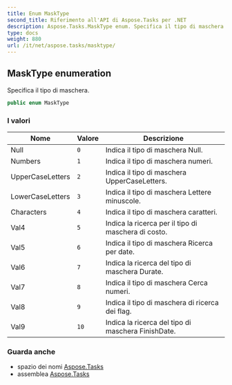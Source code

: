 ```yaml
---
title: Enum MaskType
second_title: Riferimento all'API di Aspose.Tasks per .NET
description: Aspose.Tasks.MaskType enum. Specifica il tipo di maschera.
type: docs
weight: 880
url: /it/net/aspose.tasks/masktype/
---
```

## MaskType enumeration

Specifica il tipo di maschera.

```csharp
public enum MaskType
```

### I valori

| Nome | Valore | Descrizione |
| --- | --- | --- |
| Null | `0` | Indica il tipo di maschera Null. |
| Numbers | `1` | Indica il tipo di maschera numeri. |
| UpperCaseLetters | `2` | Indica il tipo di maschera UpperCaseLetters. |
| LowerCaseLetters | `3` | Indica il tipo di maschera Lettere minuscole. |
| Characters | `4` | Indica il tipo di maschera caratteri. |
| Val4 | `5` | Indica la ricerca per il tipo di maschera di costo. |
| Val5 | `6` | Indica il tipo di maschera Ricerca per date. |
| Val6 | `7` | Indica la ricerca del tipo di maschera Durate. |
| Val7 | `8` | Indica il tipo di maschera Cerca numeri. |
| Val8 | `9` | Indica il tipo di maschera di ricerca dei flag. |
| Val9 | `10` | Indica la ricerca del tipo di maschera FinishDate. |

### Guarda anche

* spazio dei nomi [Aspose.Tasks](../../aspose.tasks/)
* assemblea [Aspose.Tasks](../../)


